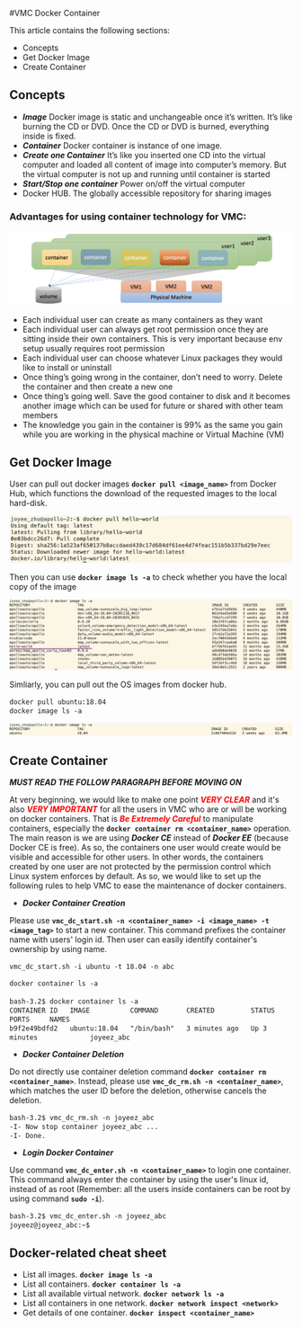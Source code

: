 #VMC Docker Container 

This article contains the following sections:

* Concepts
* Get Docker Image
* Create Container


## Concepts
* ***Image***  Docker image is static and unchangeable once it’s written.   It’s like burning the CD or DVD.  Once the CD or DVD is burned, everything inside is fixed.
* ***Container***  Docker container is instance of one image.  
* ***Create one Container***  It’s like you inserted one CD into the virtual computer and loaded all content of image into computer’s memory.  But the virtual computer is not up and running until container is started 
* ***Start/Stop one container***  Power on/off the virtual computer
* Docker HUB.  The globally accessible repository for sharing images

### Advantages for using container technology for VMC:

![vmc_docker](images/vmc_docker.png)


* Each individual user can create as many containers as they want
* Each individual user can always get root permission once they are sitting inside their own containers.  This is very important because env setup usually requires root permission
* Each individual user can choose whatever Linux packages they would like to install or uninstall
* Once thing’s going wrong in the container, don’t need to worry. Delete the container and then create a new one
* Once thing’s going well.  Save the good container to disk and it becomes another image which can be used for future or shared with other team members
* The knowledge you gain in the container is 99% as the same you gain while you are working in the physical machine or Virtual Machine (VM)


## Get Docker Image  

User can pull out docker images __`docker pull <image_name>`__ from Docker Hub, which functions the download of the requested images to the local hard-disk.

![docker-pull](images/docker_pull.png)

Then you can use __`docker image ls -a`__ to check whether you have the local copy of the image

![docker-image-ls](images/docker_image_ls.png)

Simliarly, you can pull out the OS images from docker hub.

```
docker pull ubuntu:18.04
docker image ls -a
```
![ubuntu_18.04](images/ubuntu_18.04.png)

## Create Container

***MUST READ THE FOLLOW PARAGRAPH BEFORE MOVING ON***

At very beginning, we would like to make one point <span style="color:red">***VERY CLEAR***</span> and it's also <span style="color:red">***VERY IMPORTANT***</span> for all the users in VMC who are or will be working on docker containers.  That is <span style="color:red">***Be Extremely Careful***</span> to manipulate containers, especially the __`docker container rm <container_name>`__ operation.  The main reason is we are using ***Docker CE*** instead of ***Docker EE*** (because Docker CE is free).  As so, the containers one user would create would be visible and accessible for other users.  In other words, the containers created by one user are not protected by the permission control which Linux system enforces by default.  As so, we would like to set up the following rules to help VMC to ease the maintenance of docker containers.

* ***Docker Container Creation***

Please use __`vmc_dc_start.sh -n <container_name> -i <image_name> -t <image_tag>`__ to start a new container.  This command prefixes the container name with users' login id.  Then user can easily identify container's ownership by using name.

```
vmc_dc_start.sh -i ubuntu -t 18.04 -n abc
```

```
docker container ls -a

bash-3.2$ docker container ls -a
CONTAINER ID   IMAGE          COMMAND       CREATED         STATUS         PORTS     NAMES
b9f2e49bdfd2   ubuntu:18.04   "/bin/bash"   3 minutes ago   Up 3 minutes             joyeez_abc 
```  

* ***Docker Container Deletion***

Do not directly use container deletion command __`docker container rm <container_name>`__.  Instead, please use __`vmc_dc_rm.sh -n <container_name>`__, which matches the user ID before the deletion, otherwise cancels the deletion.

```
bash-3.2$ vmc_dc_rm.sh -n joyeez_abc
-I- Now stop container joyeez_abc ...
-I- Done.
```

* ***Login Docker Container***

Use command __`vmc_dc_enter.sh -n <container_name>`__ to login one container.  This command always enter the container by using the user's linux id, instead of as root (Remember: all the users inside containers can be root by using command __`sudo -i`__).

```
bash-3.2$ vmc_dc_enter.sh -n joyeez_abc
joyeez@joyeez_abc:~$
```  

## Docker-related cheat sheet 

* List all images. __`docker image ls -a`__
* List all containers. __`docker container ls -a`__
* List all available virtual network. __`docker network ls -a`__
* List all containers in one network. __`docker network inspect <network>`__
* Get details of one container. __`docker inspect <container_name>`__